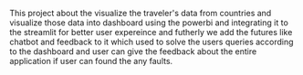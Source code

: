 This project about the visualize the traveler's data from countries and visualize those data into dashboard using the powerbi and integrating it to the streamlit for better user expereince and futherly we add the futures like chatbot and feedback to it which used to solve the users queries according to the dashboard and user can give the feedback about the entire application if user can found the any faults.

